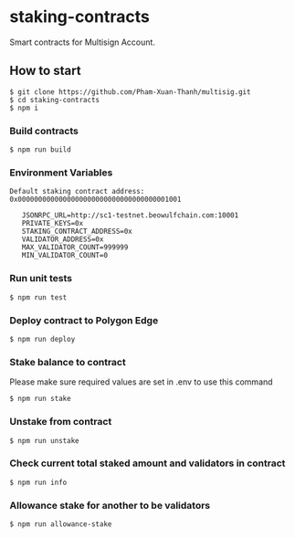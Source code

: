 # staking-contracts

Smart contracts for Multisign Account. 


## How to start

```shell
$ git clone https://github.com/Pham-Xuan-Thanh/multisig.git
$ cd staking-contracts
$ npm i
```

### Build contracts

```shell
$ npm run build
```
### Environment Variables
    Default staking contract address: 0x0000000000000000000000000000000000001001
 ```shell
    JSONRPC_URL=http://sc1-testnet.beowulfchain.com:10001
    PRIVATE_KEYS=0x
    STAKING_CONTRACT_ADDRESS=0x 
    VALIDATOR_ADDRESS=0x 
    MAX_VALIDATOR_COUNT=999999
    MIN_VALIDATOR_COUNT=0
 ```
### Run unit tests

```shell
$ npm run test
```

### Deploy contract to Polygon Edge

```shell
$ npm run deploy
```

### Stake balance to contract

Please make sure required values are set in .env to use this command

```shell
$ npm run stake
```

### Unstake from contract

```shell
$ npm run unstake
```

### Check current total staked amount and validators in contract

```shell
$ npm run info
```
### Allowance stake for another to be validators
```shell
$ npm run allowance-stake
```